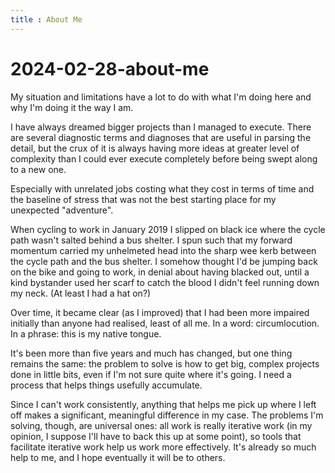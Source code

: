 ```yaml
---
title : About Me
---
```

# 2024-02-28-about-me

My situation and limitations have a lot to do with what I'm doing here and why I'm doing it the way I am. 

I have always dreamed bigger projects than I managed to execute. There are several diagnostic terms and diagnoses that are useful in parsing the detail, but the crux of it is always having more ideas at greater level of complexity than I could ever execute completely before being swept along to a new one. 

Especially with unrelated jobs costing what they cost in terms of time and the baseline of stress that was not the best starting place for my unexpected "adventure".

When cycling to work in January 2019 I slipped on black ice where the cycle path wasn't salted behind a bus shelter.  I spun such that my forward momentum carried my unhelmeted head into the sharp wee kerb between the cycle path and the bus shelter. I somehow thought I'd be jumping back on the bike and going to work, in denial about having blacked out, until a kind bystander used her scarf to catch the blood I didn't feel running down my neck. (At least I had a hat on?)

Over time, it became clear (as I improved) that I had been more impaired initially than anyone had realised, least of all me. In a word: circumlocution. In a phrase: this is my native tongue.

It's been more than five years and much has changed, but one thing remains the same: the problem to solve is how to get big, complex projects done in little bits, even if I'm not sure quite where it's going. I need a process that helps things usefully accumulate.

Since I can't work consistently, anything that helps me pick up where I left off makes a significant, meaningful difference in my case. The problems I'm solving, though, are universal ones: all work is really iterative work (in my opinion, I suppose I'll have to back this up at some point), so tools that facilitate iterative work help us work more effectively. It's already so much help to me, and I hope eventually it will be to others.
